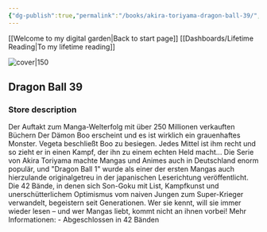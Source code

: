 ```yaml
---
{"dg-publish":true,"permalink":"/books/akira-toriyama-dragon-ball-39/","title":"\"Dragon Ball 39\"","tags":["Fantasy","manga"]}
---
```


[[Welcome to my digital garden\|Back to start page]]
[[Dashboards/Lifetime Reading\|To my lifetime reading]]

![cover|150](http://books.google.com/books/content?id=0792DwAAQBAJ&printsec=frontcover&img=1&zoom=1&edge=curl&source=gbs_api)

## Dragon Ball 39

### Store description

Der Auftakt zum Manga-Welterfolg mit über 250 Millionen verkauften Büchern Der Dämon Boo erscheint und es ist wirklich ein grauenhaftes Monster. Vegeta beschließt Boo zu besiegen. Jedes Mittel ist ihm recht und so zieht er in einen Kampf, der ihn zu einem echten Held macht... Die Serie von Akira Toriyama machte Mangas und Animes auch in Deutschland enorm populär, und "Dragon Ball 1" wurde als einer der ersten Mangas auch hierzulande originalgetreu in der japanischen Leserichtung veröffentlicht. Die 42 Bände, in denen sich Son-Goku mit List, Kampfkunst und unerschütterlichem Optimismus vom naiven Jungen zum Super-Krieger verwandelt, begeistern seit Generationen. Wer sie kennt, will sie immer wieder lesen – und wer Mangas liebt, kommt nicht an ihnen vorbei! Mehr Informationen: - Abgeschlossen in 42 Bänden
```
